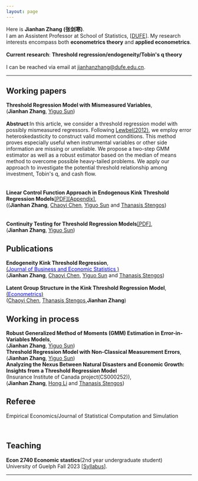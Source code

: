 ```yaml
---
layout: page
---
```


Here is **Jianhan Zhang (张剑寒)**.       
I am an Assistent Professor at School of Statistics, [[DUFE](https://www.dufe.edu.cn)]. My research interests encompass both **econometrics theory** and **applied econometrics**.  
<br> 
 **Current research**: **Threshold regression/endogeneity/Tobin's q theory**  
 <br>
 I can be reached via email at jianhanzhang@dufe.edu.cn.
<br>

---
## Working papers  
**Threshold Regression Model with Mismeasured Variables**,    
(**Jianhan Zhang**, [Yiguo Sun](https://www.uoguelph.ca/lang/people/yiguo-sun))   
<br/> 
**Abstruct**:In this article, we consider a threshold regression model with possibly mismeasured regressors. Following [Lewbel(2012)](https://www.tandfonline.com/doi/full/10.1080/07350015.2012.643126), we employ error heteroskedasticity to construct valid moment conditions. This method proves especially useful when instrumental variables or other side information are missing or unreliable. We propose a two-step GMM estimator as well as a robust estimator based on the median of means method to overcome possible heavy-tailed problems. We apply our approach to investigate the potential threshold relationship among investment, Tobin's q, and cash flow.  
<br/>   
**Linear Control Function Approach in Endogenous Kink Threshold Regression Models**[[PDF]](https://jianhzhang.github.io/file/Kink_Linear.pdf)[[Appendix]](https://jianhzhang.github.io/file/Kink_Linear_Appendix.pdf),  
((**Jianhan Zhang**, [Chaoyi Chen](https://www.chenchaoyi.com), [Yiguo Sun](https://www.uoguelph.ca/lang/people/yiguo-sun) and [Thanasis Stengos](https://www.uoguelph.ca/lang/people/thanasis-stengos))    
<br/>   
**Continuity Testing for Threshold Regression Models**[[PDF]](https://papers.ssrn.com/sol3/papers.cfm?abstract_id=4846470),   
(**Jianhan Zhang**, [Yiguo Sun](https://www.uoguelph.ca/lang/people/yiguo-sun))   




## Publications

**Endogeneity Kink Threshold Regression**,     
[(<font color="blue">Journal of Business and Economic Statistics </font>)](https://www.tandfonline.com/doi/full/10.1080/07350015.2024.2407634?src=exp-la)    
(**Jianhan Zhang**, [Chaoyi Chen](https://www.chenchaoyi.com), [Yiguo Sun](https://www.uoguelph.ca/lang/people/yiguo-sun) and [Thanasis Stengos](https://www.uoguelph.ca/lang/people/thanasis-stengos))  
<br/> 
**Latent Group Structure in the Kink Threshold Regression Model**,  
[(<font color="blue">Econometrics</font>)](https://www.mdpi.com/2225-1146/12/1/7)  
([Chaoyi Chen](https://www.chenchaoyi.com),  [Thanasis Stengos](https://www.uoguelph.ca/lang/people/thanasis-stengos),**Jianhan Zhang**)      

## Working in process 
**Robust Generalized Method of Moments (GMM) Estimation in Error-in-Variables Models**,    
(**Jianhan Zhang**, [Yiguo Sun](https://www.uoguelph.ca/lang/people/yiguo-sun))  
**Threshold Regression Model with Non-Classical Measurement Errors**,    
(**Jianhan Zhang**, [Yiguo Sun](https://www.uoguelph.ca/lang/people/yiguo-sun))      
**Analyzing the Nexus Between Natural Disasters and Economic Growth: Insights from a Threshold Regression Model**  
(Insurance Institute of Canada project(CS000252)),    
(**Jianhan Zhang**, [Hong Li](https://www.uoguelph.ca/lang/people/hong-li) and [Thanasis Stengos](https://www.uoguelph.ca/lang/people/thanasis-stengos))     


## Referee
Empirical Economics/Journal of Statistical Computation and Simulation  

<br>

## Teaching  
**Econ 2740 Economic stastics**(2nd year undergraduate student)  
University of Guelph  Fall 2023  [[Syllabus](https://jianhzhang.github.io/file/ECON_2740_03_F23.pdf)].


---

